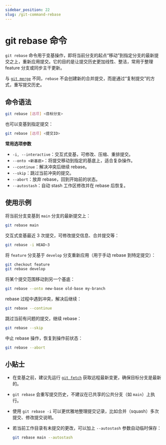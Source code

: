 ```yaml
---
sidebar_position: 22
slug: /git-command-rebase
---
```


# git rebase 命令

`git rebase` 命令用于变基操作，即将当前分支的起点“移动”到指定分支的最新提交之上，重新应用提交。它的目的是让提交历史更加线性、整洁，常用于整理 feature 分支或同步主干更新。

与 [`git merge`](/git/git-command-merge/) 不同，`rebase` 不会创建新的合并提交，而是通过“复制提交”的方式，重写提交历史。



## 命令语法

```bash
git rebase [选项] <目标分支>
```

也可以变基到指定提交：

```bash
git rebase [选项] <提交ID>
```

**常用选项参数**

- `-i, --interactive`：交互式变基，可修改、压缩、重排提交。
- `--onto <新基底>`：将提交移动到指定的基底上，适合复杂操作。
- `--continue`：解决冲突后继续 rebase。
- `--skip`：跳过当前冲突的提交。
- `--abort`：放弃 rebase，回到开始前的状态。
- `--autostash`：自动 stash 工作区修改并在 rebase 后恢复。



## 使用示例

将当前分支变基到 `main` 分支的最新提交上：

```bash
git rebase main
```

交互式变基最近 3 次提交，可修改提交信息、合并提交等：

```bash
git rebase -i HEAD~3
```

将 `feature` 分支基于 `develop` 分支重新应用（用于手动 rebase 到特定提交）：

```bash
git checkout feature
git rebase develop
```

将某个提交范围移动到另一个基底：

```bash
git rebase --onto new-base old-base my-branch
```

rebase 过程中遇到冲突，解决后继续：

```bash
git rebase --continue
```

跳过当前有问题的提交，继续 rebase：

```bash
git rebase --skip
```

中止 rebase 操作，恢复到操作前状态：

```bash
git rebase --abort
```



## 小贴士

- 在变基之前，建议先运行 [`git fetch`](/git/git-command-fetch/) 获取远程最新变更，确保目标分支是最新的。

- `git rebase` 会重写提交历史，不建议在已共享的公共分支（如 `main`）上执行。

- 使用 `git rebase -i` 可以更优雅地整理提交记录，比如合并（squash）多次提交、修改提交说明。

- 若当前工作目录有未提交的更改，可以加上 `--autostash` 参数自动临时保存：

  ```bash
  git rebase main --autostash
  ```
